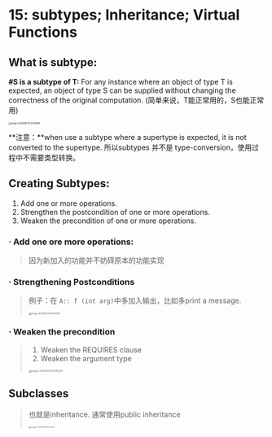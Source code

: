 # 15: subtypes; Inheritance; Virtual Functions

## **What is subtype:** 

**#S is a subtype of T:** For any instance where an object of type T is expected, an object of type S can be supplied without changing the correctness of the original computation. (简单来说，T能正常用的，S也能正常用)

<img src="/Users/michaelxu/Library/Application Support/typora-user-images/image-20200803152428988.png" alt="image-20200803152428988" style="zoom:30%;" />

**注意：**when use a subtype where a supertype is expected, it is not converted to the supertype. 所以subtypes 并不是 type-conversion，使用过程中不需要类型转换。

## Creating Subtypes:

1. Add one or more operations.
2. Strengthen the postcondition of one or more operations.
3. Weaken the precondition of one or more operations.

### · Add one ore more operations:

> 因为新加入的功能并不妨碍原本的功能实现

### · Strengthening Postconditions

> 例子：在 `A:: f (int arg)`中多加入输出，比如多print a message.
>
> <img src="/Users/michaelxu/Library/Application Support/typora-user-images/image-20200803154344074.png" alt="image-20200803154344074" style="zoom:30%;" />

### · Weaken the precondition

> 1. Weaken the REQUIRES clause
> 2. Weaken the argument type
>
> <img src="/Users/michaelxu/Library/Application Support/typora-user-images/image-20200803154710225.png" alt="image-20200803154710225" style="zoom:33%;" />

## Subclasses

> 也就是inheritance. 通常使用public inheritance
>
> <img src="/Users/michaelxu/Library/Application Support/typora-user-images/image-20200803155044194.png" alt="image-20200803155044194" style="zoom:25%;" />

